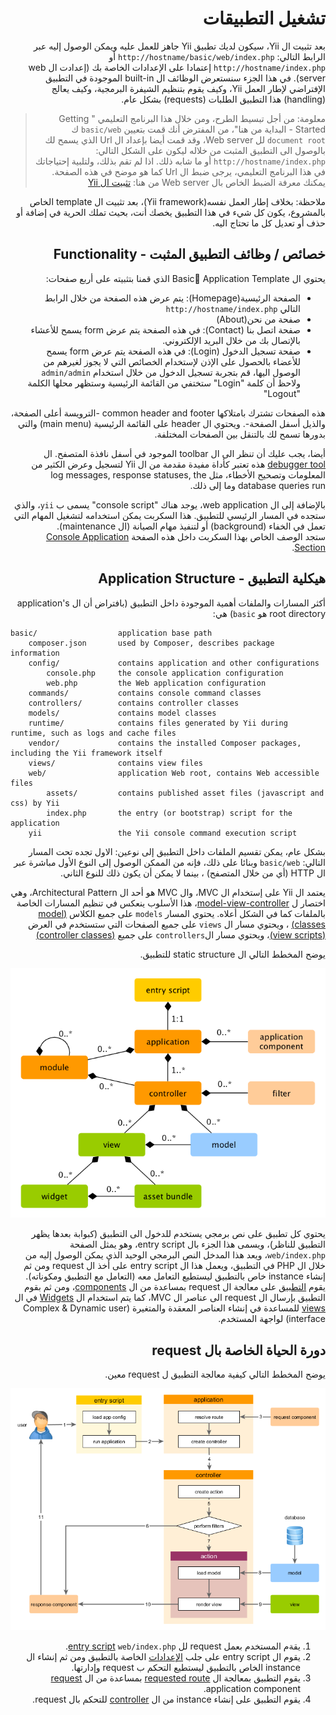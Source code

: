 # <div dir="rtl">تشغيل التطبيقات</div>

<p dir="rtl">
بعد تثبيت ال Yii، سيكون لديك تطبيق Yii جاهز للعمل عليه ويمكن الوصول إليه عبر
الرابط التالي:  <code>http://hostname/basic/web/index.php</code>  أو <code>http://hostname/index.php</code> إعتمادا على الإعدادات
الخاصة بك (إعدادت ال web server). في هذا الجزء سنستعرض الوظائف ال built-in الموجودة في التطبيق الإفتراضي لإطار العمل Yii، وكيف يقوم بتنظيم الشيفرة البرمجية، وكيف يعالج (handling) هذا التطبيق الطلبات (requests) بشكل عام.
</p>

<blockquote><p dir="rtl">
    معلومة: من أجل تبسيط الطرح، ومن خلال هذا البرنامج التعليمي " Getting Started - البداية من هنا"، من المفترض أنك قمت بتعيين <code>basic/web</code> ك <code>document root</code> لل Web server، وقد قمت أيضا بإعداد ال Url الذي يسمح لك بالوصول الى التطبيق المثبت من خلاله ليكون على الشكل التالي: <code>http://hostname/index.php</code> أو ما شابه ذلك.
اذا لم تقم بذلك، ولتلبية إحتياجاتك في هذا البرنامج التعليمي، يرجى ضبط ال Url كما هو موضح في هذه الصفحة.
يمكنك معرفة الضبط الخاص بال Web server من هنا:  <a href="start-installation.md">تثبيت ال Yii </a>
</p></blockquote>

<p dir="rtl">
ملاحظة: بخلاف إطار العمل نفسه(Yii framework)، بعد تثبيت ال template الخاص بالمشروع، يكون كل شيء في هذا التطبيق يخصك أنت، بحيث تملك الحرية في إضافة أو حذف أو تعديل كل ما تحتاج اليه.
</p>


## <div dir="rtl">خصائص / وظائف التطبيق المثبت - Functionality</div> <span id="functionality"></span>

<p dir="rtl">
    يحتوي ال Basic ِApplication Template الذي قمنا بتثبيته على أربع صفحات:
</p>

<ul dir="rtl">
    <li>الصفحة الرئيسية(Homepage): يتم عرض هذه الصفحة من خلال الرابط التالي <code>http://hostname/index.php</code> </li>
    <li>صفحة من نحن(About)</li>
    <li>صفحة اتصل بنا (Contact): في هذه الصفحة يتم عرض form يسمح للأعشاء بالإتصال بك من خلال البريد الإلكتروني.</li>
    <li>صفحة تسجيل الدخول (Login): في هذه الصفحة يتم عرض form يسمح للأعضاء بالحصول على الإذن لإستخدام الخصائص التي لا يجوز لغيرهم من الوصول اليها، قم بتجربة تسجيل الدخول من خلال استخدام <code>admin/admin</code> ولاحظ أن كلمة "Login" ستختفي من القائمة الرئيسية وستظهر محلها الكلمة "Logout"</li>
</ul>

<p dir="rtl">
هذه الصفحات تشترك بامتلاكها common header and footer -الترويسة أعلى الصفحة، والذيل أسفل الصفحة-. ويحتوي ال header على القائمة الرئيسية (main menu) والتي بدورها تسمح لك بالتنقل بين الصفحات المختلفة.
</p>

<p dir="rtl">
    أيضا، يجب عليك أن تنظر الى ال toolbar الموجود في أسفل نافذة المتصفح. ال <a href="https://github.com/yiisoft/yii2-debug/blob/master/docs/guide/README.md">debugger tool</a> هذه تعتبر كأداة مفيدة مقدمة من ال Yii لتسجيل وعرض الكثير من المعلومات وتصحيح الأخطاء، مثل  log messages, response statuses, the database queries run وما إلى ذلك.
</p>

<p dir="rtl">
    بالإضافة إلى ال  web application، يوجد هناك "console script" يسمى ب <code>yii</code>، والذي ستجده في المسار الرئيسي للتطبيق. هذا السكربت يمكن استخدامه لتشغيل المهام التي تعمل في الخفاء (background)  أو لتنفيذ مهام الصيانة (ال maintenance). <br /> ستجد الوصف الخاص بهذا السكربت  
    داخل هذه الصفحة <a href="tutorial-console.md">Console Application Section</a>.
</p>



## <div dir="rtl">هيكلية التطبيق - Application Structure</a> <span id="application-structure"></span>

<p dir="rtl">
    أكثر المسارات والملفات أهمية الموجودة داخل التطبيق (بافتراض أن ال application's root directory هو <code>basic</code>) هي:  
</p>

```
basic/                  application base path
    composer.json       used by Composer, describes package information
    config/             contains application and other configurations
        console.php     the console application configuration
        web.php         the Web application configuration
    commands/           contains console command classes
    controllers/        contains controller classes
    models/             contains model classes
    runtime/            contains files generated by Yii during runtime, such as logs and cache files
    vendor/             contains the installed Composer packages, including the Yii framework itself
    views/              contains view files
    web/                application Web root, contains Web accessible files
        assets/         contains published asset files (javascript and css) by Yii
        index.php       the entry (or bootstrap) script for the application
    yii                 the Yii console command execution script
```

<p dir="rtl">
بشكل عام، يمكن تقسيم الملفات داخل التطبيق إلى نوعين: الاول تجده تحت المسار التالي: <code>basic/web</code والثاني تجده بالمسارات الأخرى.<br />
وبنائا على ذلك، فإنه من الممكن الوصول إلى النوع الأول مباشرة عبر ال HTTP (أي من خلال المتصفح) ، بينما لا يمكن أن يكون ذلك للنوع الثاني.
</p>

<p dir="rtl">
    يعتمد ال Yii على إستخدام ال MVC، وال MVC هو أحد ال Architectural Pattern، وهي اختصار ل <a href="http://wikipedia.org/wiki/Model-view-controller">model-view-controller</a>،
هذا الأسلوب ينعكس في تنظيم المسارات الخاصة بالملفات كما في الشكل أعلاه. يحتوي المسار <code>models</code> على جميع الكلاس <a href="../guide/structure-models.md">(model classes)</a> ، ويحتوي مسار ال <code>views</code> على جميع الصفحات التي ستستخدم في العرض <a href="../guide/structure-controllers.md">(view scripts)</a>، ويحتوي مسار ال<code>controllers</code> على
    جميع <a href="../guide/structure-views.md">(controller classes)</a> 
</p>

<p dir="rtl">
    يوضح المخطط التالي ال static structure للتطبيق. 
</p>

![Static Structure of Application](../guide/images/application-structure.png)

<p dir="rtl">
    يحتوي كل تطبيق على نص برمجي يستخدم للدخول الى التطبيق (كبوابة بعدها يظهر التطبيق للناظر)، ويسمى هذا الجزء بال entry script، وهو يمثل الصفحة <code>web/index.php</code>، ويعد هذا المدخل النص البرمجي الوحيد الذي يمكن الوصول إليه من خلال ال PHP في التطبيق، ويعمل هذا ال entry script على أخذ ال request ومن ثم إنشاء instance خاص بالتطبيق ليستطيع التعامل معه (التعامل مع التطبيق ومكوناته).
    يقوم <a href="../guide/structure-applications.md">التطبيق</a> على معالجة ال request بمساعدة من ال <a href="../guide/concept-components.md">components</a>، ومن ثم بقوم التطبيق بإرسال ال request الى عناصر ال MVC، كما يتم استخدام ال <a href="../guide/structure-widgets.md">Widgets</a> في ال <a href="../guide/structure-views.md">views</a> للمساعدة في إنشاء العناصر المعقدة والمتغيرة (Complex & Dynamic user interface) لواجهة المستخدم.
</p>


## <div dir="rtl">دورة الحياة الخاصة بال request</a> <span id="request-lifecycle"></span>

<p dir="rtl">
يوضح المخطط التالي كيفية معالجة التطبيق ل request معين.
</p>

![Request Lifecycle](../guide/images/request-lifecycle.png)

<ol dir="rtl">
    <li>يقةم المستخدم بعمل request لل <a href="../guide/structure-entry-scripts.md">entry script</a> <code>web/index.php</code>.</li>
    <li>يقوم ال entry script على جلب <a href="../guide/concept-configurations.md">الإعدادات</a> الخاصة بالتطبيق ومن ثم إنشاء ال instance الخاص بالتطبيق ليستطيع التحكم ب request وإدارتها.</li>
    <li>يقوم التطبيق بمعالجة ال <a href="../guide/runtime-routing.md">requested route</a> بمساعدة من ال <a href="../guide/runtime-requests.md">request</a> application component.</li>
    <li>يقوم التطبيق على إنشاء instance من ال <a href="../guide/structure-controllers.md">controller</a> للتحكم بال request.</li>
</ol>

